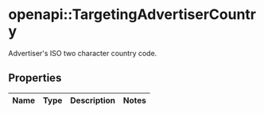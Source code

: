 # openapi::TargetingAdvertiserCountry

Advertiser's ISO two character country code.

## Properties
Name | Type | Description | Notes
------------ | ------------- | ------------- | -------------


